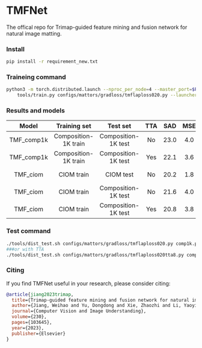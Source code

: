 # TMFNet
The offical repo for Trimap-guided feature mining and fusion network for natural image matting.
### Install
````bash
pip install -r requirement_new.txt
````
### Traineing command
````bash
python3 -m torch.distributed.launch --nproc_per_node=4 --master_port=$PORT \
    tools/train.py configs/mattors/gradloss/tmflaploss020.py --launcher pytorch --work-dir $WORKDIR --ckpt-least 190000 --eval-least 500000 --eval-interval 2000 --ckpt-interval 2000 --total-iters 200000 --per-gpu 16
````
### Results and models

|                              Model                               |    Training set     |  Test set | TTA |   SAD    |    MSE     |   GRAD    |   CONN    |                              Download                               |
| :--------------------------------------------------------------: | :------------: | :-------: | :--------: | :-------: | :-------: | :----------------: |:-------: | :-----------------------------------------------------------------: |
|      TMF_comp1k       | Composition-1K train|  Composition-1K test          | No |   23.0   |   4.0   |   7.5   |   18.7  |       [BaiduYun(Access Code:gjjr)](https://pan.baidu.com/s/1sy7wOFI8vEs1AJVG_2Icag)|
|      TMF_comp1k       | Composition-1K train| Composition-1K test          | Yes |   22.1   |   3.6   |   6.7   |   17.6  |        as above|
|           TMF_ciom            | CIOM train |          CIOM test           | No | 20.2 | 1.8 | 4.8 | 13.6 | [BaiduYun(Access Code:zcww)](https://pan.baidu.com/s/1-ID40tkH8YUHz_PsWyLvLA)|
| TMF_ciom | CIOM train |        Composition-1K test          | No |  21.6   |   4.0   |   7.6   |   17.1   |   as above|
| TMF_ciom | CIOM train |   Composition-1K test          | Yes | 20.8   |   3.8   |   6.7   |   16.0   |         as above|
### Test command
````bash
./tools/dist_test.sh configs/mattors/gradloss/tmflaploss020.py comp1k.pth 2
###or with TTA
./tools/dist_test.sh configs/mattors/gradloss/tmflaploss020tta8.py comp1k.pth 2
````


### Citing
If you find TMFNet useful in your research, please consider citing:
```BibTex
@article{jiang2023trimap,
  title={Trimap-guided feature mining and fusion network for natural image matting},
  author={Jiang, Weihao and Yu, Dongdong and Xie, Zhaozhi and Li, Yaoyi and Yuan, Zehuan and Lu, Hongtao},
  journal={Computer Vision and Image Understanding},
  volume={230},
  pages={103645},
  year={2023},
  publisher={Elsevier}
}
```    
